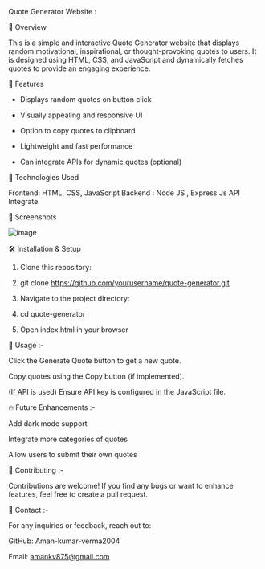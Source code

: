 Quote Generator Website : 

🌟 Overview

   This is a simple and interactive Quote Generator website that displays random motivational, inspirational, or thought-provoking quotes to users. It is designed using HTML, CSS, and 
   JavaScript and dynamically fetches quotes to provide an engaging experience.

🎯 Features

  - Displays random quotes on button click

  - Visually appealing and responsive UI

  - Option to copy quotes to clipboard

  - Lightweight and fast performance

  - Can integrate APIs for dynamic quotes (optional)

🚀 Technologies Used

   Frontend: HTML, CSS, JavaScript
   Backend : Node JS , Express Js
   API Integrate

📸 Screenshots

   ![image](https://github.com/user-attachments/assets/f36e4a38-b18c-4c40-a853-e4f6446859b4)


🛠️ Installation & Setup

   1) Clone this repository:

   2) git clone https://github.com/yourusername/quote-generator.git

   3) Navigate to the project directory:

   4) cd quote-generator

   5) Open index.html in your browser

📌 Usage :-

   Click the Generate Quote button to get a new quote.

   Copy quotes using the Copy button (if implemented).

   (If API is used) Ensure API key is configured in the JavaScript file.

🔥 Future Enhancements :-

   Add dark mode support

   Integrate more categories of quotes

   Allow users to submit their own quotes

🤝 Contributing :-

   Contributions are welcome! If you find any bugs or want to enhance features, feel free to create a pull request.


💬 Contact :-

   For any inquiries or feedback, reach out to:

   GitHub: Aman-kumar-verma2004

   Email: amankv875@gmail.com
